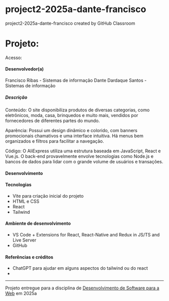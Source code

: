 # project2-2025a-dante-francisco
project2-2025a-dante-francisco created by GitHub Classroom


# Projeto: 


Acesso: 


#### Desenvolvedor(a)
Francisco Ribas - Sistemas de informação
Dante Dardaque Santos - Sistemas de informação


##### Descrição
Conteúdo: O site disponibiliza produtos de diversas categorias, como eletrônicos, moda, casa, brinquedos e muito mais, vendidos por fornecedores de diferentes partes do mundo.

Aparência: Possui um design dinâmico e colorido, com banners promocionais chamativos e uma interface intuitiva. Há menus bem organizados e filtros para facilitar a navegação.

Código: O AliExpress utiliza uma estrutura baseada em JavaScript, React e Vue.js. O back-end provavelmente envolve tecnologias como Node.js e bancos de dados para lidar com o grande volume de usuários e transações.


#### Desenvolvimento


#### Tecnologias
- Vite para criação inicial do projeto
- HTML e CSS
- React
- Tailwind

#### Ambiente de desenvolvimento
- VS Code + Extensions for React, React-Native and Redux in JS/TS and Live Server
- GitHub 

#### Referências e créditos
- ChatGPT para ajudar em alguns aspectos do tailwind ou do react
- 

---
Projeto entregue para a disciplina de [Desenvolvimento de Software para a Web](http://github.com/andreainfufsm/elc1090-2025a) em 2025a
